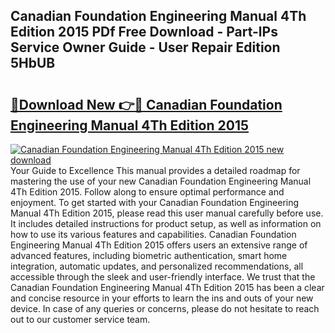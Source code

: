 ## Canadian Foundation Engineering Manual 4Th Edition 2015 PDf Free Download - Part-lPs Service Owner Guide - User Repair Edition 5HbUB

# <h2><a href="http://bc52980.oget.top/?id=Canadian+Foundation+Engineering+Manual+4Th+Edition+2015">🔗Download New 👉🔴 Canadian Foundation Engineering Manual 4Th Edition 2015</a></h2>

[![Canadian Foundation Engineering Manual 4Th Edition 2015 new download](https://i.imgur.com/5g1atiW.png)](http://bc52980.oget.top/?id=Canadian+Foundation+Engineering+Manual+4Th+Edition+2015)
Your Guide to Excellence This manual provides a detailed roadmap for mastering the use of your new Canadian Foundation Engineering Manual 4Th Edition 2015. Follow along to ensure optimal performance and enjoyment. To get started with your Canadian Foundation Engineering Manual 4Th Edition 2015, please read this user manual carefully before use. It includes detailed instructions for product setup, as well as information on how to use its various features and capabilities. Canadian Foundation Engineering Manual 4Th Edition 2015 offers users an extensive range of advanced features, including biometric authentication, smart home integration, automatic updates, and personalized recommendations, all accessible through the sleek and user-friendly interface. We trust that the Canadian Foundation Engineering Manual 4Th Edition 2015 has been a clear and concise resource in your efforts to learn the ins and outs of your new device. In case of any queries or concerns, please do not hesitate to reach out to our customer service team.
